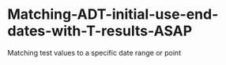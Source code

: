 # Matching-ADT-initial-use-end-dates-with-T-results-ASAP
Matching test values to a specific date range or point
